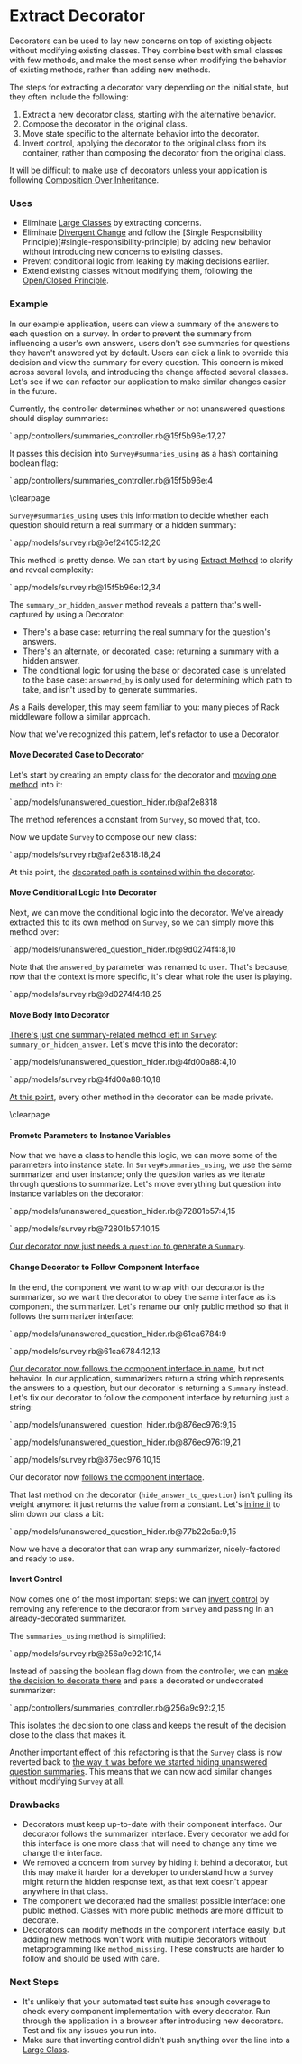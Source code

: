 # Extract Decorator

Decorators can be used to lay new concerns on top of existing objects without
modifying existing classes. They combine best with small classes with few
methods, and make the most sense when modifying the behavior of existing
methods, rather than adding new methods.

The steps for extracting a decorator vary depending on the initial state, but
they often include the following:

1. Extract a new decorator class, starting with the alternative behavior.
2. Compose the decorator in the original class.
3. Move state specific to the alternate behavior into the decorator.
4. Invert control, applying the decorator to the original class from its
  container, rather than composing the decorator from the original class.

It will be difficult to make use of decorators unless your application is
following [Composition Over Inheritance](#composition-over-inheritance).

### Uses

* Eliminate [Large Classes](#large-class) by extracting concerns.
* Eliminate [Divergent Change](#divergent-change) and follow the [Single
  Responsibility Principle)[#single-responsibility-principle] by adding new
  behavior without introducing new concerns to existing classes.
* Prevent conditional logic from leaking by making decisions earlier.
* Extend existing classes without modifying them, following the [Open/Closed
  Principle](#openclosed-principle).

### Example

In our example application, users can view a summary of the answers to each
question on a survey. In order to prevent the summary from influencing a user's
own answers, users don't see summaries for questions they haven't answered yet
by default. Users can click a link to override this decision and view the
summary for every question. This concern is mixed across several levels, and
introducing the change affected several classes. Let's see if we can refactor
our application to make similar changes easier in the future.

Currently, the controller determines whether or not unanswered questions should
display summaries:

` app/controllers/summaries_controller.rb@15f5b96e:17,27

It passes this decision into `Survey#summaries_using` as a hash containing
boolean flag:

` app/controllers/summaries_controller.rb@15f5b96e:4

\clearpage

`Survey#summaries_using` uses this information to decide whether each question
should return a real summary or a hidden summary:

` app/models/survey.rb@6ef24105:12,20

This method is pretty dense. We can start by using [Extract
Method](#extract-method) to clarify and reveal complexity:

` app/models/survey.rb@15f5b96e:12,34

The `summary_or_hidden_answer` method reveals a pattern that's well-captured by
using a Decorator:

* There's a base case: returning the real summary for the question's answers.
* There's an alternate, or decorated, case: returning a summary with a hidden
  answer.
* The conditional logic for using the base or decorated case is unrelated to the
  base case: `answered_by` is only used for determining which path to take, and
  isn't used by to generate summaries.

As a Rails developer, this may seem familiar to you: many pieces of Rack
middleware follow a similar approach.

Now that we've recognized this pattern, let's refactor to use a Decorator.

#### Move Decorated Case to Decorator

Let's start by creating an empty class for the decorator and [moving one
method](#move-method) into it:

` app/models/unanswered_question_hider.rb@af2e8318

The method references a constant from `Survey`, so moved that, too.

Now we update `Survey` to compose our new class:

` app/models/survey.rb@af2e8318:18,24

At this point, the [decorated path is contained within the decorator](https://github.com/thoughtbot/ruby-science/commit/af2e8318).

#### Move Conditional Logic Into Decorator

Next, we can move the conditional logic into the decorator. We've already
extracted this to its own method on `Survey`, so we can simply move this method
over:

` app/models/unanswered_question_hider.rb@9d0274f4:8,10

Note that the `answered_by` parameter was renamed to `user`. That's because, now
that the context is more specific, it's clear what role the user is playing.

` app/models/survey.rb@9d0274f4:18,25

#### Move Body Into Decorator

[There's just one summary-related method left in `Survey`](https://github.com/thoughtbot/ruby-science/commit/9d0274f4):
`summary_or_hidden_answer`. Let's move this into the decorator:

` app/models/unanswered_question_hider.rb@4fd00a88:4,10

` app/models/survey.rb@4fd00a88:10,18

[At this point](https://github.com/thoughtbot/ruby-science/commit/4fd00a88),
every other method in the decorator can be made private.

\clearpage

#### Promote Parameters to Instance Variables

Now that we have a class to handle this logic, we can move some of the
parameters into instance state. In `Survey#summaries_using`, we use the same
summarizer and user instance; only the question varies as we iterate through
questions to summarize. Let's move everything but question into instance
variables on the decorator:

` app/models/unanswered_question_hider.rb@72801b57:4,15

` app/models/survey.rb@72801b57:10,15

[Our decorator now just needs a `question` to generate a
`Summary`](https://github.com/thoughtbot/ruby-science/commit/72801b57).

#### Change Decorator to Follow Component Interface

In the end, the component we want to wrap with our decorator is the summarizer,
so we want the decorator to obey the same interface as its component, the
summarizer. Let's rename our only public method so that it follows the
summarizer interface:

` app/models/unanswered_question_hider.rb@61ca6784:9

` app/models/survey.rb@61ca6784:12,13

[Our decorator now follows the component interface in
name](https://github.com/thoughtbot/ruby-science/commit/61ca6784), but not
behavior. In our application, summarizers return a string which represents the
answers to a question, but our decorator is returning a `Summary` instead. Let's
fix our decorator to follow the component interface by returning just a string:

` app/models/unanswered_question_hider.rb@876ec976:9,15

` app/models/unanswered_question_hider.rb@876ec976:19,21

` app/models/survey.rb@876ec976:10,15

Our decorator now [follows the component
interface](https://github.com/thoughtbot/ruby-science/commit/876ec976).

That last method on the decorator (`hide_answer_to_question`) isn't pulling its
weight anymore: it just returns the value from a constant. Let's [inline
it](https://github.com/thoughtbot/ruby-science/commit/77b22c5a) to slim down our
class a bit:

` app/models/unanswered_question_hider.rb@77b22c5a:9,15

Now we have a decorator that can wrap any summarizer, nicely-factored and ready
to use.

#### Invert Control

Now comes one of the most important steps: we can [invert
control](#dependency-inversion-principle) by removing any reference to the
decorator from `Survey` and passing in an already-decorated summarizer.

The `summaries_using` method is simplified:

` app/models/survey.rb@256a9c92:10,14

Instead of passing the boolean flag down from the controller, we can [make the
decision to decorate
there](https://github.com/thoughtbot/ruby-science/commit/256a9c92) and pass a
decorated or undecorated summarizer:

` app/controllers/summaries_controller.rb@256a9c92:2,15

This isolates the decision to one class and keeps the result of the decision
close to the class that makes it.

Another important effect of this refactoring is that the `Survey` class is now
reverted back to [the way it was before we started hiding unanswered question
summaries](https://github.com/thoughtbot/ruby-science/blob/d97f7856/example_app/app/models/survey.rb).
This means that we can now add similar changes without modifying `Survey` at
all.

### Drawbacks

* Decorators must keep up-to-date with their component interface. Our decorator
  follows the summarizer interface. Every decorator we add for this interface is
  one more class that will need to change any time we change the interface.
* We removed a concern from `Survey` by hiding it behind a decorator, but this
  may make it harder for a developer to understand how a `Survey` might return
  the hidden response text, as that text doesn't appear anywhere in that class.
* The component we decorated had the smallest possible interface: one public
  method. Classes with more public methods are more difficult to decorate.
* Decorators can modify methods in the component interface easily, but adding
  new methods won't work with multiple decorators without metaprogramming like
  `method_missing`. These constructs are harder to follow and should be used
  with care.

### Next Steps

* It's unlikely that your automated test suite has enough coverage to check
  every component implementation with every decorator. Run through the
  application in a browser after introducing new decorators. Test and fix any
  issues you run into.
* Make sure that inverting control didn't push anything over the line into a
  [Large Class](#large-class).
